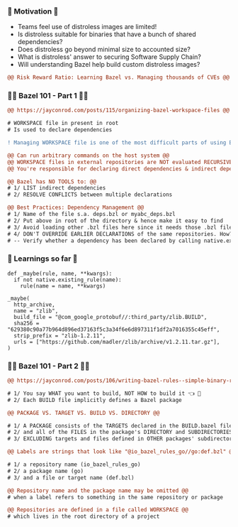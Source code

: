 ### 🍬 Motivation 🍬
- Teams feel use of distroless images are limited!
- Is distroless suitable for binaries that have a bunch of shared dependencies?
- Does distroless go beyond minimal size to accounted size?
- What is distroless' answer to securing Software Supply Chain?
- Will understanding Bazel help build custom distroless images?

```diff
@@ Risk Reward Ratio: Learning Bazel vs. Managing thousands of CVEs @@
```

### 🚴‍♀️ Bazel 101 - Part 1 🚴‍♀️
```diff
@@ https://jayconrod.com/posts/115/organizing-bazel-workspace-files @@
```

```diff
# WORKSPACE file in present in root
# Is used to declare dependencies
```

```diff
! Managing WORKSPACE file is one of the most difficult parts of using Bazel

@@ Can run arbitrary commands on the host system @@
@@ WORKSPACE files in external repositories are NOT evaluated RECURSIVELY @@
@@ You're responsible for declaring direct dependencies & indirect dependencies @@
```

```diff
@@ Bazel has NO TOOLS to: @@
# 1/ LIST indirect dependencies 
# 2/ RESOLVE CONFLICTS between multiple declarations
```

```diff
@@ Best Practices: Dependency Management @@
# 1/ Name of the file s.a. deps.bzl or myabc_deps.bzl
# 2/ Put above in root of the directory & hence make it easy to find
# 3/ Avoid loading other .bzl files here since it needs those .bzl files to be declared earlier
# 4/ DON'T OVERRIDE EARLIER DECLARATIONS of the same repositories. How? 
# -- Verify whether a dependency has been declared by calling native.existing_rule
```

### 🥤 Learnings so far 🥤
```bzl
def _maybe(rule, name, **kwargs):
  if not native.existing_rule(name):
    rule(name = name, **kwargs)
```
```bzl
_maybe(
  http_archive,
  name = "zlib",
  build_file = "@com_google_protobuf//:third_party/zlib.BUILD",
  sha256 = "629380c90a77b964d896ed37163f5c3a34f6e6d897311f1df2a7016355c45eff",
  strip_prefix = "zlib-1.2.11",
  urls = ["https://github.com/madler/zlib/archive/v1.2.11.tar.gz"],
)
```

### 🚴‍♀️ Bazel 101 - Part 2 🚴‍♀️

```diff
@@ https://jayconrod.com/posts/106/writing-bazel-rules--simple-binary-rule @@

# 1/ You say WHAT you want to build, NOT HOW to build it 👈 🧐
# 2/ Each BUILD file implicitly defines a Bazel package
```

```diff
@@ PACKAGE VS. TARGET VS. BUILD VS. DIRECTORY @@

# 1/ A PACKAGE consists of the TARGETS declared in the BUILD.bazel file
# 2/ and all of the FILES in the package's DIRECTORY and SUBDIRECTORIES
# 3/ EXCLUDING targets and files defined in OTHER packages' subdirectories
```

```diff
@@ Labels are strings that look like "@io_bazel_rules_go//go:def.bzl" @@

# 1/ a repository name (io_bazel_rules_go)
# 2/ a package name (go)
# 3/ and a file or target name (def.bzl)

@@ Repository name and the package name may be omitted @@ 
# when a label refers to something in the same repository or package

@@ Repositories are defined in a file called WORKSPACE @@ 
# which lives in the root directory of a project
```
